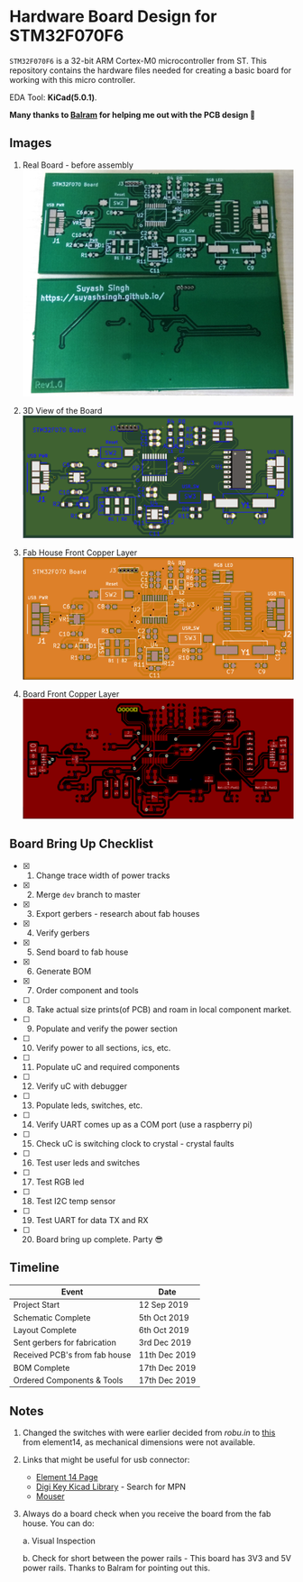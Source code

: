 # Hardware Board Design for STM32F070F6
`STM32F070F6` is a 32-bit ARM Cortex-M0 microcontroller from ST. This repository contains the hardware files needed for creating a basic board for working with this micro controller. 

EDA Tool: **KiCad(5.0.1)**.

**Many thanks to [Balram](https://www.linkedin.com/in/balram-jatav/) for helping me out with the PCB design :slightly_smiling_face:**

## Images 
1. Real Board - before assembly
![board-fab](stm32f070-board/manufacturing/fabricated-board.jpg)

2. 3D View of the Board
![board-3d](stm32f070-board/manufacturing/board-3d.png)

3. Fab House Front Copper Layer
![board-fcu](stm32f070-board/manufacturing/fab-house-board-fcu.png)

4. Board Front Copper Layer
![board-fcu](stm32f070-board/manufacturing/board-fcu.png)

## Board Bring Up Checklist
- [x] 1. Change trace width of power tracks
- [x] 2. Merge `dev` branch to master
- [x] 3. Export gerbers - research about fab houses
- [x] 4. Verify gerbers
- [x] 5. Send board to fab house
- [x] 6. Generate BOM
- [x] 7. Order component and tools
- [ ] 8. Take actual size prints(of PCB) and roam in local component market.
- [ ] 9. Populate and verify the power section
- [ ] 10. Verify power to all sections, ics, etc.
- [ ] 11. Populate uC and required components
- [ ] 12. Verify uC with debugger
- [ ] 13. Populate leds, switches, etc.
- [ ] 14. Verify UART comes up as a COM port (use a raspberry pi)
- [ ] 15. Check uC is switching clock to crystal - crystal faults
- [ ] 16. Test user leds and switches
- [ ] 17. Test RGB led
- [ ] 18. Test I2C temp sensor
- [ ] 19. Test UART for data TX and RX
- [ ] 20. Board bring up complete. Party :sunglasses:

## Timeline
| Event                         | Date          |
| ----------------------------- | ------------- |
| Project Start                 | 12 Sep 2019   |
| Schematic Complete            | 5th Oct 2019  |
| Layout Complete               | 6th Oct 2019  |
| Sent gerbers for fabrication  | 3rd Dec 2019  |
| Received PCB's from fab house | 11th Dec 2019 |
| BOM Complete                  | 17th Dec 2019 |
| Ordered Components & Tools    | 17th Dec 2019 |

## Notes
1. Changed the switches with were earlier decided from *robu.in* to [this](https://in.element14.com/alcoswitch-te-connectivity/fsmsm/switch-spst-0-05a-24vdc-smd/dp/1703878) from element14, as mechanical dimensions were not available.

2. Links that might be useful for usb connector:
	+ [Element 14 Page](https://in.element14.com/molex/47346-0001/usb-conn-2-0-micro-usb-type-b/dp/1568026?st=mirco%20usb%20connector)
	+ [Digi Key Kicad Library](https://github.com/Digi-Key/digikey-kicad-library/tree/master/) - Search for MPN
	+ [Mouser](https://www.mouser.in/ProductDetail/Molex/47346-0001?qs=c2CV6XM0DweJBWaSeyWeCw%3D%3D)

3. Always do a board check when you receive the board from the fab house. You can do:
	
	a. Visual Inspection
	
	b. Check for short between the power rails - This board has 3V3 and 5V power rails. Thanks to Balram for pointing out this.

